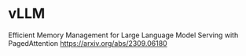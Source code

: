 vLLM
=======
Efficient Memory Management for Large Language Model Serving with PagedAttention
https://arxiv.org/abs/2309.06180